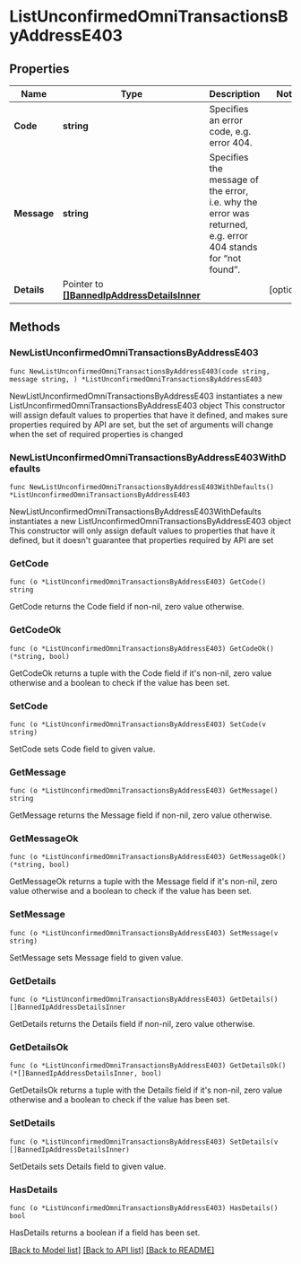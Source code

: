 # ListUnconfirmedOmniTransactionsByAddressE403

## Properties

Name | Type | Description | Notes
------------ | ------------- | ------------- | -------------
**Code** | **string** | Specifies an error code, e.g. error 404. | 
**Message** | **string** | Specifies the message of the error, i.e. why the error was returned, e.g. error 404 stands for “not found”. | 
**Details** | Pointer to [**[]BannedIpAddressDetailsInner**](BannedIpAddressDetailsInner.md) |  | [optional] 

## Methods

### NewListUnconfirmedOmniTransactionsByAddressE403

`func NewListUnconfirmedOmniTransactionsByAddressE403(code string, message string, ) *ListUnconfirmedOmniTransactionsByAddressE403`

NewListUnconfirmedOmniTransactionsByAddressE403 instantiates a new ListUnconfirmedOmniTransactionsByAddressE403 object
This constructor will assign default values to properties that have it defined,
and makes sure properties required by API are set, but the set of arguments
will change when the set of required properties is changed

### NewListUnconfirmedOmniTransactionsByAddressE403WithDefaults

`func NewListUnconfirmedOmniTransactionsByAddressE403WithDefaults() *ListUnconfirmedOmniTransactionsByAddressE403`

NewListUnconfirmedOmniTransactionsByAddressE403WithDefaults instantiates a new ListUnconfirmedOmniTransactionsByAddressE403 object
This constructor will only assign default values to properties that have it defined,
but it doesn't guarantee that properties required by API are set

### GetCode

`func (o *ListUnconfirmedOmniTransactionsByAddressE403) GetCode() string`

GetCode returns the Code field if non-nil, zero value otherwise.

### GetCodeOk

`func (o *ListUnconfirmedOmniTransactionsByAddressE403) GetCodeOk() (*string, bool)`

GetCodeOk returns a tuple with the Code field if it's non-nil, zero value otherwise
and a boolean to check if the value has been set.

### SetCode

`func (o *ListUnconfirmedOmniTransactionsByAddressE403) SetCode(v string)`

SetCode sets Code field to given value.


### GetMessage

`func (o *ListUnconfirmedOmniTransactionsByAddressE403) GetMessage() string`

GetMessage returns the Message field if non-nil, zero value otherwise.

### GetMessageOk

`func (o *ListUnconfirmedOmniTransactionsByAddressE403) GetMessageOk() (*string, bool)`

GetMessageOk returns a tuple with the Message field if it's non-nil, zero value otherwise
and a boolean to check if the value has been set.

### SetMessage

`func (o *ListUnconfirmedOmniTransactionsByAddressE403) SetMessage(v string)`

SetMessage sets Message field to given value.


### GetDetails

`func (o *ListUnconfirmedOmniTransactionsByAddressE403) GetDetails() []BannedIpAddressDetailsInner`

GetDetails returns the Details field if non-nil, zero value otherwise.

### GetDetailsOk

`func (o *ListUnconfirmedOmniTransactionsByAddressE403) GetDetailsOk() (*[]BannedIpAddressDetailsInner, bool)`

GetDetailsOk returns a tuple with the Details field if it's non-nil, zero value otherwise
and a boolean to check if the value has been set.

### SetDetails

`func (o *ListUnconfirmedOmniTransactionsByAddressE403) SetDetails(v []BannedIpAddressDetailsInner)`

SetDetails sets Details field to given value.

### HasDetails

`func (o *ListUnconfirmedOmniTransactionsByAddressE403) HasDetails() bool`

HasDetails returns a boolean if a field has been set.


[[Back to Model list]](../README.md#documentation-for-models) [[Back to API list]](../README.md#documentation-for-api-endpoints) [[Back to README]](../README.md)


